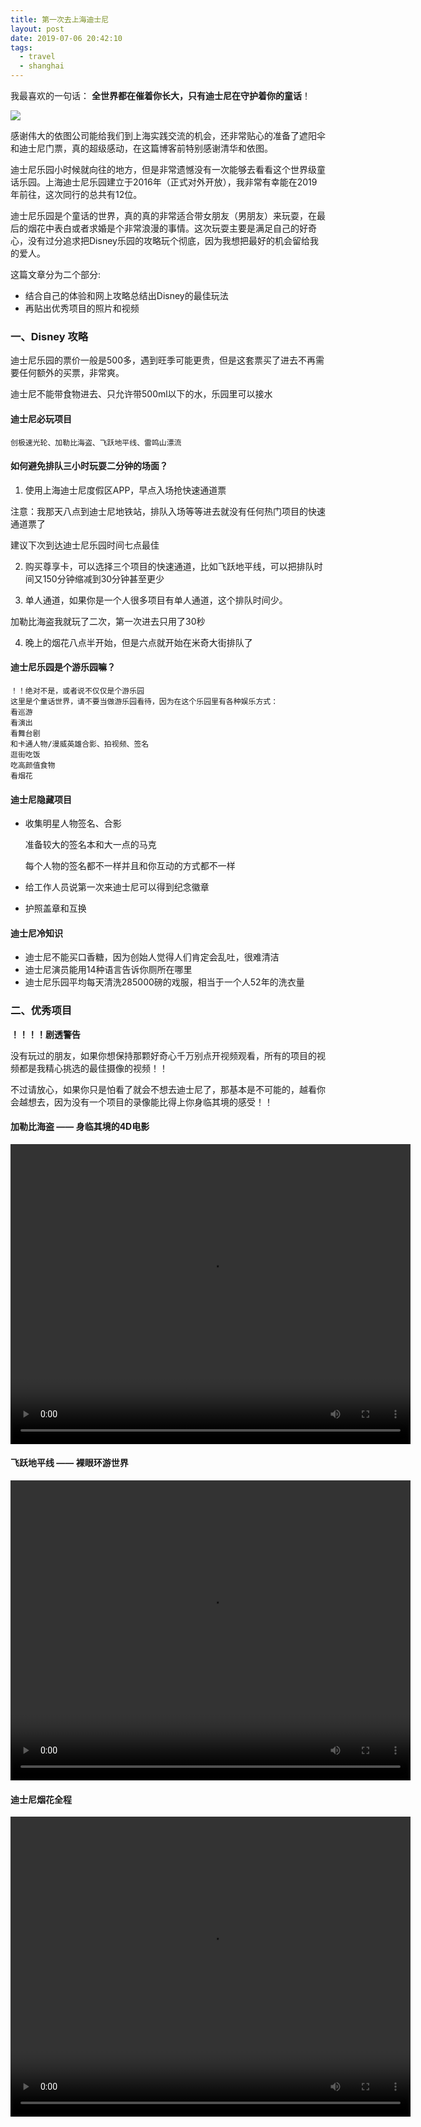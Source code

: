 ```yaml
---
title: 第一次去上海迪士尼
layout: post
date: 2019-07-06 20:42:10
tags:
  - travel
  - shanghai
---
```


我最喜欢的一句话：	**全世界都在催着你长大，只有迪士尼在守护着你的童话**！

![](https://saferman.github.io/gallery/assets/img/disney.jpg)

感谢伟大的依图公司能给我们到上海实践交流的机会，还非常贴心的准备了遮阳伞和迪士尼门票，真的超级感动，在这篇博客前特别感谢清华和依图。

迪士尼乐园小时候就向往的地方，但是非常遗憾没有一次能够去看看这个世界级童话乐园。上海迪士尼乐园建立于2016年（正式对外开放），我非常有幸能在2019年前往，这次同行的总共有12位。

迪士尼乐园是个童话的世界，真的真的非常适合带女朋友（男朋友）来玩耍，在最后的烟花中表白或者求婚是个非常浪漫的事情。这次玩耍主要是满足自己的好奇心，没有过分追求把Disney乐园的攻略玩个彻底，因为我想把最好的机会留给我的爱人。

这篇文章分为二个部分:

- 结合自己的体验和网上攻略总结出Disney的最佳玩法
- 再贴出优秀项目的照片和视频

### 一、Disney 攻略

迪士尼乐园的票价一般是500多，遇到旺季可能更贵，但是这套票买了进去不再需要任何额外的买票，非常爽。

迪士尼不能带食物进去、只允许带500ml以下的水，乐园里可以接水

#### 迪士尼必玩项目

```
创极速光轮、加勒比海盗、飞跃地平线、雷鸣山漂流
```

#### 如何避免排队三小时玩耍二分钟的场面？

1. 使用上海迪士尼度假区APP，早点入场抢快速通道票

  注意：我那天八点到迪士尼地铁站，排队入场等等进去就没有任何热门项目的快速通道票了

  建议下次到达迪士尼乐园时间七点最佳

2. 购买尊享卡，可以选择三个项目的快速通道，比如飞跃地平线，可以把排队时间又150分钟缩减到30分钟甚至更少

3. 单人通道，如果你是一个人很多项目有单人通道，这个排队时间少。

  加勒比海盗我就玩了二次，第一次进去只用了30秒

4. 晚上的烟花八点半开始，但是六点就开始在米奇大街排队了

#### 迪士尼乐园是个游乐园嘛？

```
！！绝对不是，或者说不仅仅是个游乐园
这里是个童话世界，请不要当做游乐园看待，因为在这个乐园里有各种娱乐方式：
看巡游
看演出
看舞台剧
和卡通人物/漫威英雄合影、拍视频、签名
逛街吃饭
吃高颜值食物
看烟花
```

#### 迪士尼隐藏项目

- 收集明星人物签名、合影

  准备较大的签名本和大一点的马克

  每个人物的签名都不一样并且和你互动的方式都不一样

- 给工作人员说第一次来迪士尼可以得到纪念徽章

- 护照盖章和互换

#### 迪士尼冷知识

- 迪士尼不能买口香糖，因为创始人觉得人们肯定会乱吐，很难清洁
- 迪士尼演员能用14种语言告诉你厕所在哪里
- 迪士尼乐园平均每天清洗285000磅的戏服，相当于一个人52年的洗衣量

### 二、优秀项目

**！！！！剧透警告**

没有玩过的朋友，如果你想保持那颗好奇心千万别点开视频观看，所有的项目的视频都是我精心挑选的最佳摄像的视频！！

不过请放心，如果你只是怕看了就会不想去迪士尼了，那基本是不可能的，越看你会越想去，因为没有一个项目的录像能比得上你身临其境的感受！！

#### 加勒比海盗 —— 身临其境的4D电影
<video id="video1" class="video-js vjs-default-skin" width="640" height="480"
        data-setup="{'controls' : true, 'autoplay' : false, 'preload' : 'Metadata'}">
<source src="http://47.240.27.68/lmd.mp4" type="video/mp4">
</video>
#### 飞跃地平线 —— 裸眼环游世界
<video id="video1" class="video-js vjs-default-skin" width="640" height="480"
        data-setup="{'controls' : true, 'autoplay' : false, 'preload' : 'Metadata'}">
<source src="http://47.240.27.68/fydpx.mp4" type="video/mp4">
</video>

#### 迪士尼烟花全程

<video id="video1" class="video-js vjs-default-skin" width="640" height="480"
        data-setup="{'controls' : true, 'autoplay' : false, 'preload' : 'Metadata'}">
<source src="http://47.240.27.68/yanhua.mp4" type="video/mp4">
</video>



